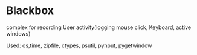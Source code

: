 # Blackbox
complex for recording User activity(logging mouse click, Keyboard, active windows)

Used:
os,time, zipfile, ctypes, psutil, pynput, pygetwindow
